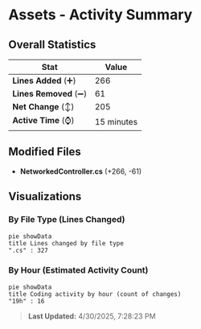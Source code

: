 # Assets - Activity Summary 

## Overall Statistics

| Stat                   | Value                                                             |
| ---------------------- | ----------------------------------------------------------------- |
| **Lines Added** (➕)   | 266                                          |
| **Lines Removed** (➖) | 61                                        |
| **Net Change** (↕)    | 205                |
| **Active Time** (⌚)   | 15 minutes |


## Modified Files
- **NetworkedController.cs** (+266, -61)

## Visualizations

### By File Type (Lines Changed)

```mermaid
pie showData
title Lines changed by file type
".cs" : 327
```

### By Hour (Estimated Activity Count)

```mermaid
pie showData
title Coding activity by hour (count of changes)
"19h" : 16
```


> **Last Updated:** 4/30/2025, 7:28:23 PM